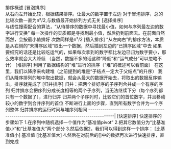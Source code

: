 排序概述
[冒泡排序]  
从右向左开始比较，根据结果排序。让最大的数字置于左边
对于冒泡排序，总的比较次数一直为n²/2,与数值最开始排列方式无关
[选择排序]  
与线性搜索配合的算法，“从待排序的数据中寻找最小值，如何与序列最左边的数字进行交换”
每一次操作的实质都是寻找到最小值，然后扔到前面去。在前面自然而然，会按最小值排好
次数同样是n²/2
[插入排序]
“从左向右”的排序方法，本质是从右侧的“未排序区域”取出一个数据，然后插到左边的“已排序区域”中去
如果要细究的话还是比较吃运气的，如果每次拿到的数字都比左边已归为数字要小，那么效率就会大大降低
（当然，数据不多的话这种“降低”和“运气成分”可以忽略不计）
[堆排序]
利用了数据结构的“堆”进行的排序（“堆”的概述可以看前面）
在这里，我们以降序来构建堆（之前提到的堆是“子结点一定大于父结点”的升序）
我们从降序排列的堆中取出数据，就会从最大的数据开始去，将取出的数据反序输出，排序就完成了
[归并排序]
归并：把两个排好序的子序列合并成一个有序的序列
归并排序会把序列分成长度相等的两个子序列，当无法继续下分（每个序列都只有一个数据了），进行归并
归并两个子序列时，比较它们的首位数字，并且移动较小的数字到合并序列的首位
不断进行上面的步骤，直到所有数字合并为一个序列整体
归并排序的运行时间与堆序列相同
------------------------------------------------------------------------------------------|
[快速排序]
快速排序的步骤如下
1.在序列中随机选择一个值作为“基准值pivot”
2.把其它数值分为“比基准值小”和“比基准值大”两个部分
3.然后依据2，我们可以得到这样一个排序： [比基准值小]  基准值  [比基准值大]
4.然后在对前后的[]中的数据再次进行快速排序，直到完成

